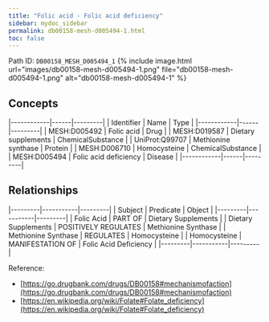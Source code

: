 ```yaml
---
title: "Folic acid - Folic acid deficiency"
sidebar: mydoc_sidebar
permalink: db00158-mesh-d005494-1.html
toc: false 
---
```



Path ID: `DB00158_MESH_D005494_1`
{% include image.html url="images/db00158-mesh-d005494-1.png" file="db00158-mesh-d005494-1.png" alt="db00158-mesh-d005494-1" %}

## Concepts

|------------|------|---------|
| Identifier | Name | Type    |
|------------|------|---------|
| MESH:D005492 | Folic acid | Drug |
| MESH:D019587 | Dietary supplements | ChemicalSubstance |
| UniProt:Q99707 | Methionine synthase | Protein |
| MESH:D006710 | Homocysteine | ChemicalSubstance |
| MESH:D005494 | Folic acid deficiency | Disease |
|------------|------|---------|

## Relationships

|---------|-----------|---------|
| Subject | Predicate | Object  |
|---------|-----------|---------|
| Folic Acid | PART OF | Dietary Supplements |
| Dietary Supplements | POSITIVELY REGULATES | Methionine Synthase |
| Methionine Synthase | REGULATES | Homocysteine |
| Homocysteine | MANIFESTATION OF | Folic Acid Deficiency |
|---------|-----------|---------|

Reference: 
  - [https://go.drugbank.com/drugs/DB00158#mechanismofaction](https://go.drugbank.com/drugs/DB00158#mechanismofaction)
  - [https://en.wikipedia.org/wiki/Folate#Folate_deficiency](https://en.wikipedia.org/wiki/Folate#Folate_deficiency)
